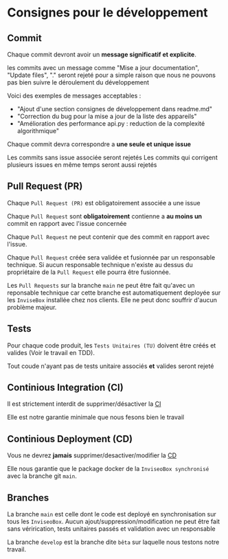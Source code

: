 # Consignes pour le développement

## Commit

Chaque commit devront avoir un **message significatif et explicite**.

les commits avec un message comme "Mise a jour documentation", "Update files", "." seront rejeté pour a simple raison que nous ne pouvons pas bien suivre le déroulement du développement

Voici des exemples de messages acceptables : 
* "Ajout d'une section consignes de développement dans readme.md"
* "Correction du bug pour la mise a jour de la liste des appareils"
* "Amélioration des performance api.py : reduction de la complexité algorithmique"

Chaque commit devra correspondre a **une seule et unique issue**

Les commits sans issue associée seront rejetés
Les commits qui corrigent plusieurs issues en même temps seront aussi rejetés

## Pull Request (PR)

Chaque `Pull Request (PR)` est obligatoirement associée a une issue

Chaque `Pull Request` sont **obligatoirement** contienne a **au moins un** commit en rapport avec l'issue concernée

Chaque `Pull Request` ne peut contenir que des commit en rapport avec l'issue.

Chaque `Pull Request` créée sera validée et fusionnée par un responsable technique.
Si aucun responsable technique n'existe au dessus du propriétaire de la `Pull Request` elle pourra être fusionnée.

Les `Pull Requests` sur la branche `main` ne peut être fait qu'avec un reponsable technique car cette branche est automatiquement deployée sur les `InviseBox` installée chez nos clients. Elle ne peut donc souffrir d'aucun problème majeur.

## Tests

Pour chaque code produit, les `Tests Unitaires (TU)` doivent être créés et valides (Voir le travail en TDD).

Tout coude n'ayant pas de tests unitaire associés **et** valides seront rejeté

## Continious Integration (CI)

Il est strictement interdit de supprimer/désactiver la [CI](./.github/workflows/ci.yml)

Elle est notre garantie minimale que nous fesons bien le travail

## Continious Deployment (CD)

Vous ne devrez **jamais** supprimer/desactiver/modifier la [CD](./.github/workflows/cd.yml)

Elle nous garantie que le package docker de la `InviseoBox synchronisé` avec la branche git `main`.

## Branches

La branche `main` est celle dont le code est deployé en synchronisation sur tous les `InviseoBox`.
Aucun ajout/suppression/modification ne peut être fait sans vérirication, tests unitaires passés et validation avec un responsable

La branche `develop` est la branche dite `bêta` sur laquelle nous testons notre travail.